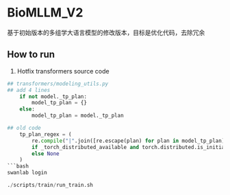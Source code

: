 # BioMLLM_V2
基于初始版本的多组学大语言模型的修改版本，目标是优化代码，去除冗余

## How to run

1. Hotfix transformers source code

```python
## transformers/modeling_utils.py
## add 4 lines 
    if not model._tp_plan:
        model_tp_plan = {}
    else:
        model_tp_plan = model._tp_plan

## old code
    tp_plan_regex = (
        re.compile("|".join([re.escape(plan) for plan in model_tp_plan]))
        if _torch_distributed_available and torch.distributed.is_initialized()
        else None
    )
```bash
swanlab login

./scripts/train/run_train.sh
```
